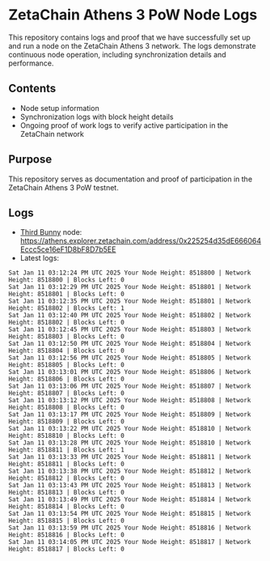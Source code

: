 # ZetaChain Athens 3 PoW Node Logs
This repository contains logs and proof that we have successfully set up and run a node on the ZetaChain Athens 3 network. The logs demonstrate continuous node operation, including synchronization details and performance.

## Contents
- Node setup information
- Synchronization logs with block height details
- Ongoing proof of work logs to verify active participation in the ZetaChain network

## Purpose
This repository serves as documentation and proof of participation in the ZetaChain Athens 3 PoW testnet.

## Logs

- [Third Bunny](https://thirdbunny.xyz/) node: https://athens.explorer.zetachain.com/address/0x225254d35dE666064Eccc5ce16eF1D8bF8D7b5EE
- Latest logs:
```
Sat Jan 11 03:12:24 PM UTC 2025 Your Node Height: 8518800 | Network Height: 8518800 | Blocks Left: 0
Sat Jan 11 03:12:29 PM UTC 2025 Your Node Height: 8518801 | Network Height: 8518801 | Blocks Left: 0
Sat Jan 11 03:12:35 PM UTC 2025 Your Node Height: 8518801 | Network Height: 8518802 | Blocks Left: 1
Sat Jan 11 03:12:40 PM UTC 2025 Your Node Height: 8518802 | Network Height: 8518802 | Blocks Left: 0
Sat Jan 11 03:12:45 PM UTC 2025 Your Node Height: 8518803 | Network Height: 8518803 | Blocks Left: 0
Sat Jan 11 03:12:50 PM UTC 2025 Your Node Height: 8518804 | Network Height: 8518804 | Blocks Left: 0
Sat Jan 11 03:12:56 PM UTC 2025 Your Node Height: 8518805 | Network Height: 8518805 | Blocks Left: 0
Sat Jan 11 03:13:01 PM UTC 2025 Your Node Height: 8518806 | Network Height: 8518806 | Blocks Left: 0
Sat Jan 11 03:13:06 PM UTC 2025 Your Node Height: 8518807 | Network Height: 8518807 | Blocks Left: 0
Sat Jan 11 03:13:12 PM UTC 2025 Your Node Height: 8518808 | Network Height: 8518808 | Blocks Left: 0
Sat Jan 11 03:13:17 PM UTC 2025 Your Node Height: 8518809 | Network Height: 8518809 | Blocks Left: 0
Sat Jan 11 03:13:22 PM UTC 2025 Your Node Height: 8518810 | Network Height: 8518810 | Blocks Left: 0
Sat Jan 11 03:13:28 PM UTC 2025 Your Node Height: 8518810 | Network Height: 8518811 | Blocks Left: 1
Sat Jan 11 03:13:33 PM UTC 2025 Your Node Height: 8518811 | Network Height: 8518811 | Blocks Left: 0
Sat Jan 11 03:13:38 PM UTC 2025 Your Node Height: 8518812 | Network Height: 8518812 | Blocks Left: 0
Sat Jan 11 03:13:43 PM UTC 2025 Your Node Height: 8518813 | Network Height: 8518813 | Blocks Left: 0
Sat Jan 11 03:13:49 PM UTC 2025 Your Node Height: 8518814 | Network Height: 8518814 | Blocks Left: 0
Sat Jan 11 03:13:54 PM UTC 2025 Your Node Height: 8518815 | Network Height: 8518815 | Blocks Left: 0
Sat Jan 11 03:13:59 PM UTC 2025 Your Node Height: 8518816 | Network Height: 8518816 | Blocks Left: 0
Sat Jan 11 03:14:05 PM UTC 2025 Your Node Height: 8518817 | Network Height: 8518817 | Blocks Left: 0
```
